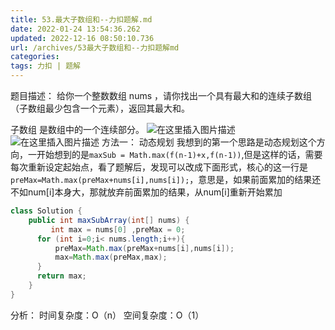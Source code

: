 ```yaml
---
title: 53.最大子数组和--力扣题解.md
date: 2022-01-24 13:54:36.262
updated: 2022-12-16 08:50:10.736
url: /archives/53最大子数组和--力扣题解md
categories: 
tags: 力扣 | 题解
---
```


﻿题目描述：
给你一个整数数组 nums ，请你找出一个具有最大和的连续子数组（子数组最少包含一个元素），返回其最大和。

子数组 是数组中的一个连续部分。
![在这里插入图片描述](https://img-blog.csdnimg.cn/baaa3a6059884dbb88318a0d0571e9f2.png?x-oss-process=image/watermark,type_d3F5LXplbmhlaQ,shadow_50,text_Q1NETiBA5bGx5Lit5pyJ5pyo,size_20,color_FFFFFF,t_70,g_se,x_16)
![在这里插入图片描述](https://img-blog.csdnimg.cn/f7b074a01a9b4a9c917f7aa322a05141.png?x-oss-process=image/watermark,type_d3F5LXplbmhlaQ,shadow_50,text_Q1NETiBA5bGx5Lit5pyJ5pyo,size_20,color_FFFFFF,t_70,g_se,x_16)
方法一：
动态规划
我想到的第一个思路是动态规划这个方向，一开始想到的是`maxSub = Math.max(f(n-1)+x,f(n-1))`,但是这样的话，需要每次重新设定起始点，看了题解后，发现可以改成下面形式，核心的这一行是`preMax=Math.max(preMax+nums[i],nums[i]);`，意思是，如果前面累加的结果还不如num[i]本身大，那就放弃前面累加的结果，从num[i]重新开始累加

```java
class Solution {
    public int maxSubArray(int[] nums) {
         int max = nums[0] ,preMax = 0;
      for (int i=0;i< nums.length;i++){
          preMax=Math.max(preMax+nums[i],nums[i]);
          max=Math.max(preMax,max);
      }
      return max;
    }
}
```

分析：
时间复杂度：O（n）
空间复杂度：O（1）